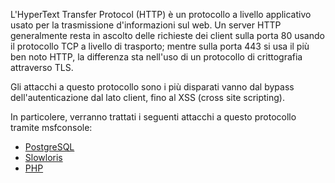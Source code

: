 L'HyperText Transfer Protocol (HTTP) è un protocollo a livello applicativo usato per la trasmissione d'informazioni sul web. Un server HTTP generalmente resta in ascolto delle richieste dei client sulla porta 80 usando il protocollo TCP a livello di trasporto; mentre sulla porta 443 si usa il più ben noto HTTP, la differenza sta nell'uso di un protocollo di crittografia attraverso TLS.

Gli attacchi a questo protocollo sono i più disparati vanno dal bypass dell'autenticazione dal lato client, fino al XSS (cross site scripting).

In particolere, verranno trattati i seguenti attacchi a questo protocollo tramite msfconsole:

- [PostgreSQL](PostgreSQL/)
- [Slowloris](Slowloris/)
- [PHP](php_cgi_arg_injection/)

